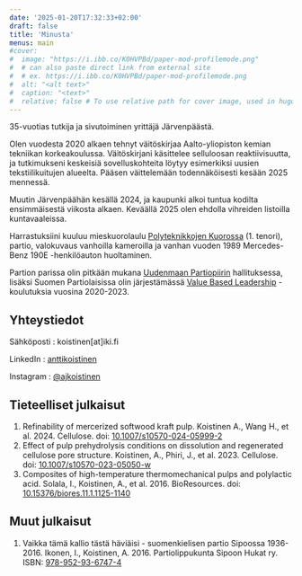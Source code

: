 ```yaml
---
date: '2025-01-20T17:32:33+02:00'
draft: false
title: 'Minusta'
menus: main
#cover:
#  image: "https://i.ibb.co/K0HVPBd/paper-mod-profilemode.png"
#  # can also paste direct link from external site
#  # ex. https://i.ibb.co/K0HVPBd/paper-mod-profilemode.png
#  alt: "<alt text>"
#  caption: "<text>"
#  relative: false # To use relative path for cover image, used in hugo Page-bundles
---
```

35-vuotias tutkija ja sivutoiminen yrittäjä Järvenpäästä.

Olen vuodesta 2020 alkaen tehnyt väitöskirjaa Aalto-yliopiston kemian tekniikan korkeakoulussa. Väitöskirjani käsittelee selluloosan reaktiivisuutta, ja tutkimukseni keskeisiä sovelluskohteita löytyy esimerkiksi uusien tekstiilikuitujen alueelta. Pääsen väittelemään todennäköisesti kesään 2025 mennessä.

Muutin Järvenpäähän kesällä 2024, ja kaupunki alkoi tuntua kodilta ensimmäisestä viikosta alkaen. Keväällä 2025 olen ehdolla vihreiden listoilla kuntavaaleissa.

Harrastuksiini kuuluu mieskuorolaulu [Polyteknikkojen Kuorossa](https://www.polyteknikkojenkuoro.fi) (1. tenori), partio, valokuvaus vanhoilla kameroilla ja vanhan vuoden 1989 Mercedes-Benz 190E -henkilöauton huoltaminen.

Partion parissa olin pitkään mukana [Uudenmaan Partiopiirin](https://uusimaa.partio.fi) hallituksessa, lisäksi Suomen Partiolaisissa olin järjestämässä [Value Based Leadership](https://parempaajohtajuutta.fi) -koulutuksia vuosina 2020-2023.

## Yhteystiedot

Sähköposti
: koistinen[at]iki.fi

LinkedIn
: [anttikoistinen](https://www.linkedin.com/in/anttikoistinen/)

Instagram
: [@ajkoistinen](https://www.instagram.com/ajkoistinen/)

## Tieteelliset julkaisut

1. Refinability of mercerized softwood kraft pulp. Koistinen A., Wang H., et al. 2024. Cellulose. doi: [10.1007/s10570-024-05999-2](https://doi.org/10.1007/s10570-024-05999-2)
2. Effect of pulp prehydrolysis conditions on dissolution and regenerated cellulose pore structure. Koistinen, A., Phiri, J., et al. 2023. Cellulose. doi: [10.1007/s10570-023-05050-w](https://doi.org/10.1007/s10570-023-05050-w)
3. Composites of high-temperature thermomechanical pulps and polylactic acid. Solala, I., Koistinen, A., et al. 2016. BioResources. doi: [10.15376/biores.11.1.1125-1140](https://doi.org/10.15376/biores.11.1.1125-1140)

## Muut julkaisut

1. Vaikka tämä kallio tästä häviäisi - suomenkielisen partio Sipoossa 1936-2016. Ikonen, I., Koistinen, A. 2016. Partiolippukunta Sipoon Hukat ry. ISBN: [978-952-93-6747-4](https://www.finna.fi/Record/fikka.4241858)

